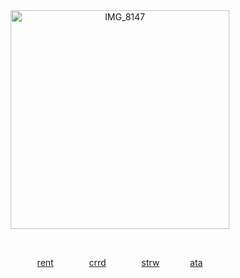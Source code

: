 <div align="center">





  
<img width="350" height="350" alt="IMG_8147" src="https://github.com/user-attachments/assets/d6837015-c7fc-44a8-b30d-9ad9e1d348eb" />


⠀

[rent](https://rentry.co/1tensiq) ⠀ ⠀ ⠀ ⠀[crrd](https://1tensiq.carrd.co) ⠀ ⠀ ⠀ ⠀[strw](https://1tensiq.straw.page)⠀  ⠀⠀  ⠀[ata](https://1tensiq.atabook.org/)
